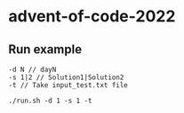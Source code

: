 # advent-of-code-2022

## Run example
```
-d N // dayN
-s 1|2 // Solution1|Solution2
-t // Take input_test.txt file

./run.sh -d 1 -s 1 -t
```
